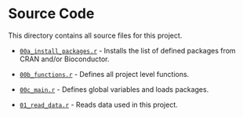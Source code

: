 # Source Code

This directory contains all source files for this project. 

- [`00a_install_packages.r`](00a_install_packages.r) - Installs the list of defined packages from CRAN and/or Bioconductor.  

- [`00b_functions.r`](00b_functions.r) - Defines all project level functions.  

- [`00c_main.r`](00c_main.r) - Defines global variables and loads packages.  

- [`01_read_data.r`](01_read_data.r) - Reads data used in this project.  

